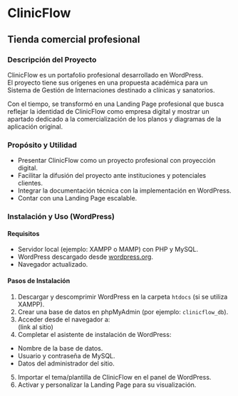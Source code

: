 # ClinicFlow 
## Tienda comercial profesional

### Descripción del Proyecto
ClinicFlow es un portafolio profesional desarrollado en WordPress.  
El proyecto tiene sus orígenes en una propuesta académica para un Sistema de Gestión de Internaciones destinado a clínicas y sanatorios.

Con el tiempo, se transformó en una Landing Page profesional que busca reflejar la identidad de ClinicFlow como empresa digital y mostrar un apartado dedicado a la comercialización de los planos y diagramas de la aplicación original.

### Propósito y Utilidad
- Presentar ClinicFlow como un proyecto profesional con proyección digital.  
- Facilitar la difusión del proyecto ante instituciones y potenciales clientes.  
- Integrar la documentación técnica con la implementación en WordPress.  
- Contar con una Landing Page escalable.

### Instalación y Uso (WordPress)

#### Requisitos
- Servidor local (ejemplo: XAMPP o MAMP) con PHP y MySQL.  
- WordPress descargado desde [wordpress.org](https://wordpress.org/).  
- Navegador actualizado.

#### Pasos de Instalación
1. Descargar y descomprimir WordPress en la carpeta `htdocs` (si se utiliza XAMPP).  
2. Crear una base de datos en phpMyAdmin (por ejemplo: `clinicflow_db`).  
3. Acceder desde el navegador a:  
(link al sitio)
4. Completar el asistente de instalación de WordPress:
- Nombre de la base de datos.  
- Usuario y contraseña de MySQL.  
- Datos del administrador del sitio.  
5. Importar el tema/plantilla de ClinicFlow en el panel de WordPress.  
6. Activar y personalizar la Landing Page para su visualización.

